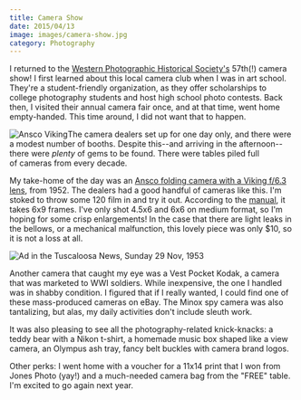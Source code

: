 ```yaml
---
title: Camera Show
date: 2015/04/13
image: images/camera-show.jpg
category: Photography
---
```


I returned to the [Western Photographic Historical Society's](http://www.wphsociety.org/) 57th(!) camera show! I first learned about this local camera club when I was in art school. They're a student-friendly organization, as they offer scholarships to college photography students and host high school photo contests. Back then, I visited their annual camera fair once, and at that time, went home empty-handed. This time around, I did not want that to happen.

![Ansco Viking](images/agfa-ansco-viking.jpg)The camera dealers set up for one day only, and there were a modest number of booths. Despite this--and arriving in the afternoon--there were _plenty_ of gems to be found. There were tables piled full of cameras from every decade.

My take-home of the day was an [Ansco folding camera with a Viking f/6.3 lens](http://camerapedia.wikia.com/wiki/Ansco_Viking_6.3), from 1952. The dealers had a good handful of cameras like this. I'm stoked to throw some 120 film in and try it out. According to the [manual](http://www.butkus.org/chinon/ansco/ansco_viking/ansco_viking.pdf), it takes 6x9 frames. I've only shot 4.5x6 and 6x6 on medium format, so I'm hoping for some crisp enlargements! In the case that there are light leaks in the bellows, or a mechanical malfunction, this lovely piece was only $10, so it is not a loss at all.

![Ad in the Tuscaloosa News, Sunday 29 Nov, 1953](images/ansco-ad.jpg 'Ad in the Tuscaloosa News, Sunday 29 Nov, 1953')

Another camera that caught my eye was a Vest Pocket Kodak, a camera that was marketed to WWI soldiers. While inexpensive, the one I handled was in shabby condition. I figured that if I really wanted, I could find one of these mass-produced cameras on eBay. The Minox spy camera was also tantalizing, but alas, my daily activities don't include sleuth work.

It was also pleasing to see all the photography-related knick-knacks: a teddy bear with a Nikon t-shirt, a homemade music box shaped like a view camera, an Olympus ash tray, fancy belt buckles with camera brand logos.

Other perks: I went home with a voucher for a 11x14 print that I won from Jones Photo (yay!) and a much-needed camera bag from the "FREE" table. I'm excited to go again next year.
